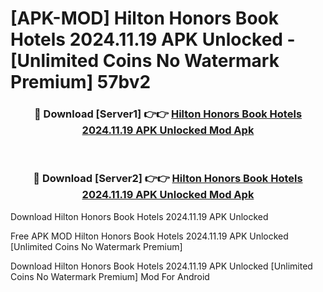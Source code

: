 # [APK-MOD] Hilton Honors  Book Hotels 2024.11.19 APK Unlocked - [Unlimited Coins No Watermark Premium] 57bv2



<div align="center">
<h3>🔴 Download [Server1] 👉👉 <a href="https://momento.my/?title=Hilton_Honors__Book_Hotels_2024.11.19_APK_Unlocked">Hilton Honors  Book Hotels 2024.11.19 APK Unlocked Mod Apk</a></h3><br>

<h3>🔴 Download [Server2] 👉👉 <a href="https://momento.my/?title=Hilton_Honors__Book_Hotels_2024.11.19_APK_Unlocked">Hilton Honors  Book Hotels 2024.11.19 APK Unlocked Mod Apk</a></h3>
</div>



Download Hilton Honors  Book Hotels 2024.11.19 APK Unlocked 

Free APK MOD Hilton Honors  Book Hotels 2024.11.19 APK Unlocked [Unlimited Coins No Watermark Premium]

Download Hilton Honors  Book Hotels 2024.11.19 APK Unlocked [Unlimited Coins No Watermark Premium] Mod For Android
